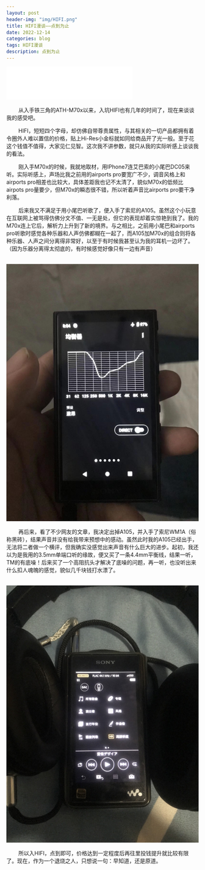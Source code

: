 ```yaml
---
layout: post
header-img: "img/HIFI.png"
title: HIFI漫谈——点到为止
date: 2022-12-14
categories: blog
tags: HIFI漫谈
description: 点到为止
---
```


<iframe frameborder="no" border="0" marginwidth="0" marginheight="0" width=330 height=86 src="//music.163.com/outchain/player?type=2&id=5264842&auto=1&height=66"></iframe>

&nbsp;&nbsp;&nbsp;&nbsp;&nbsp;&nbsp;&nbsp;&nbsp;从入手铁三角的ATH-M70x以来，入坑HIFI也有几年的时间了，现在来谈谈我的感受吧。

&nbsp;&nbsp;&nbsp;&nbsp;&nbsp;&nbsp;&nbsp;&nbsp;HIFI，短短四个字母，却仿佛自带尊贵属性，与其相关的一切产品都拥有着令圈外人难以置信的价格，贴上Hi-Res小金标就如同给商品开了光一般。至于花这个钱值不值得，大家见仁见智。这次我不讲参数，就只从我的实际听感上谈谈我的看法。

&nbsp;&nbsp;&nbsp;&nbsp;&nbsp;&nbsp;&nbsp;&nbsp;刚入手M70x的时候，我就地取材，用IPhone7连艾巴索的小尾巴DC05来听。实际听感上，声场比我之前用的airports pro要宽广不少，调音风格上和airports pro相差也比较大，具体差距我也记不太清了，貌似M70x的低频比airpots pro量要少，但M70x的瞬态很不错，所以听着声音比airports pro要干净利落。

&nbsp;&nbsp;&nbsp;&nbsp;&nbsp;&nbsp;&nbsp;&nbsp;后来我又不满足于用小尾巴听歌了，便入手了索尼的A105。虽然这个小玩意在互联网上被骂得仿佛分文不值、一无是处，但它的表现却着实惊艳到我了。我的M70x连上它后，解析力上升到了新的境界。与之相比，之前用小尾巴和airports pro听歌时感觉各种乐器和人声仿佛都糊在一起了，而A105加M70x的组合则将各种乐器、人声之间分离得非常好，以至于有时候我甚至认为我的耳机一边坏了。（因为乐器分离得太彻底的，有时候感觉好像只有一边有声音）

&nbsp;&nbsp;&nbsp;&nbsp;&nbsp;&nbsp;&nbsp;&nbsp;<a href='https://github.com/zik000001/zik.github.io/blob/master/img/HIFI01.jpg' target='_blank'><img src='https://github.com/zik000001/zik.github.io/blob/master/img/HIFI01.jpg?raw=true' border='0' alt='HIFI01'/></a>

&nbsp;&nbsp;&nbsp;&nbsp;&nbsp;&nbsp;&nbsp;&nbsp;再后来，看了不少网友的文章，我决定出掉A105，并入手了索尼WM1A（俗称黑砖），结果声音并没有给我带来预想中的感动。虽然此时我的A105已经出手，无法将二者做一个横评，但我确实没感觉出来声音有什么巨大的进步。起初，我还以为是我用的3.5mm单端口听的缘故，便又买了一条4.4mm平衡线，结果一听，TM的有底噪！后来买了一个高阻抗头才解决了底噪的问题，再一听，也没听出来什么扣人魂魄的感觉，貌似几千块钱打水漂了。

&nbsp;&nbsp;&nbsp;&nbsp;&nbsp;&nbsp;&nbsp;&nbsp;<a href='https://github.com/zik000001/zik.github.io/blob/master/img/HIFI02.jpg' target='_blank'><img src='https://github.com/zik000001/zik.github.io/blob/master/img/HIFI02.jpg?raw=true' border='0' alt='HIFI02'/></a>

&nbsp;&nbsp;&nbsp;&nbsp;&nbsp;&nbsp;&nbsp;&nbsp;所以入HIFI，点到即可，价格达到一定程度后再往里投钱提升就比较有限了。现在，作为一个退烧之人，只想说一句：早知道，还是原道。
